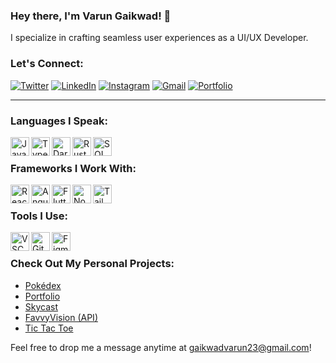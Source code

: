 ### Hey there, I'm Varun Gaikwad! 👋

I specialize in crafting seamless user experiences as a UI/UX Developer.

### Let's Connect:

[![Twitter](https://img.shields.io/badge/-VarunGaikwad-1DA1F2?style=flat&logo=twitter&logoColor=white)](https://twitter.com/preapexis)
[![LinkedIn](https://img.shields.io/badge/-VarunGaikwad-0077B5?style=flat&logo=linkedin&logoColor=white)](https://www.linkedin.com/in/varun-gaikwad)
[![Instagram](https://img.shields.io/badge/-VarunGaikwad-E4405F?style=flat&logo=instagram&logoColor=white)](https://instagram.com/preapexis)
[![Gmail](https://img.shields.io/badge/-VarunGaikwad-D14836?style=flat&logo=gmail&logoColor=white)](mailto:gaikwadvarun23@gmail.com)
[![Portfolio](https://img.shields.io/badge/-Portfolio-000?style=flat&logo=github&logoColor=white)](https://varungaikwad.github.io/portfolio/)

---

### Languages I Speak:

<img align="left" alt="JavaScript" width="30px" src="https://img.icons8.com/color/48/000000/javascript.png" />
<img align="left" alt="TypeScript" width="30px" src="https://img.icons8.com/color/48/000000/typescript.png" />
<img align="left" alt="Dart" width="30px" src="https://img.icons8.com/color/48/000000/dart.png" />
<img align="left" alt="Rust" width="30px" src="https://img.icons8.com/color/48/000000/rust.png" />
<img align="left" alt="SQL" width="30px" src="https://img.icons8.com/color/48/000000/sql.png" />

<br>

### Frameworks I Work With:

<img align="left" alt="React" width="30px" src="https://img.icons8.com/plasticine/100/000000/react.png" />
<img align="left" alt="Angular" width="30px" src="https://img.icons8.com/color/48/000000/angularjs.png" />
<img align="left" alt="Flutter" width="30px" src="https://img.icons8.com/color/48/000000/flutter.png" />
<img align="left" alt="Node.js" width="30px" src="https://img.icons8.com/color/48/000000/nodejs.png" />
<img align="left" alt="Tailwind CSS" width="30px" src="https://img.icons8.com/color/48/000000/tailwind-css.png" />

<br>

### Tools I Use:

<img align="left" alt="VSCode" width="30px" src="https://img.icons8.com/color/48/000000/visual-studio-code-2019.png" />
<img align="left" alt="GitHub" width="30px" src="https://img.icons8.com/material-rounded/96/000000/github.png" />
<img align="left" alt="Figma" width="30px" src="https://img.icons8.com/color/48/000000/figma--v1.png" />

<br>

### Check Out My Personal Projects:

- [Pokédex](https://varungaikwad.github.io/pokedex/)
- [Portfolio](https://varungaikwad.github.io/portfolio/)
- [Skycast](https://sky-cast-9frvl7pl5-varun-gaikwads-projects.vercel.app)
- [FavvyVision (API)](https://favvyvision.onrender.com)
- [Tic Tac Toe](https://varungaikwad.github.io/tic_tac_toe/)

Feel free to drop me a message anytime at [gaikwadvarun23@gmail.com](mailto:gaikwadvarun23@gmail.com)!
